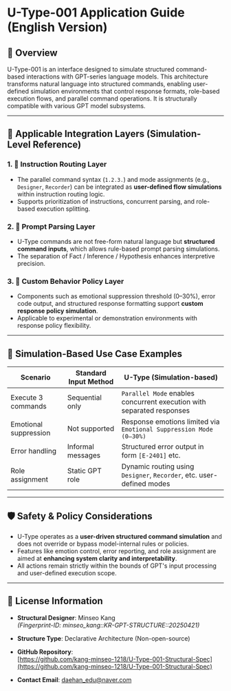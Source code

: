 # U-Type-001 Application Guide (English Version)

## 📌 Overview
U-Type-001 is an interface designed to simulate structured command-based interactions with GPT-series language models.
This architecture transforms natural language into structured commands, enabling user-defined simulation environments that control response formats, role-based execution flows, and parallel command operations.
It is structurally compatible with various GPT model subsystems.

---

## 🧩 Applicable Integration Layers (Simulation-Level Reference)

### 1. 🔹 Instruction Routing Layer
- The parallel command syntax (`1.2.3.`) and mode assignments (e.g., `Designer`, `Recorder`) can be integrated as **user-defined flow simulations** within instruction routing logic.
- Supports prioritization of instructions, concurrent parsing, and role-based execution splitting.

### 2. 🔹 Prompt Parsing Layer
- U-Type commands are not free-form natural language but **structured command inputs**, which allows rule-based prompt parsing simulations.
- The separation of Fact / Inference / Hypothesis enhances interpretive precision.

### 3. 🔹 Custom Behavior Policy Layer
- Components such as emotional suppression threshold (0–30%), error code output, and structured response formatting support **custom response policy simulation**.
- Applicable to experimental or demonstration environments with response policy flexibility.

---

## 🧪 Simulation-Based Use Case Examples

| Scenario | Standard Input Method | U-Type (Simulation-based) |
|---------|-----------------------|----------------------------|
| Execute 3 commands | Sequential only | `Parallel Mode` enables concurrent execution with separated responses |
| Emotional suppression | Not supported | Response emotions limited via `Emotional Suppression Mode (0–30%)` |
| Error handling | Informal messages | Structured error output in form `[E-2401]` etc. |
| Role assignment | Static GPT role | Dynamic routing using `Designer`, `Recorder`, etc. user-defined modes |

---

## 🛡️ Safety & Policy Considerations

- U-Type operates as a **user-driven structured command simulation** and does not override or bypass model-internal rules or policies.
- Features like emotion control, error reporting, and role assignment are aimed at **enhancing system clarity and interpretability**.
- All actions remain strictly within the bounds of GPT's input processing and user-defined execution scope.

---

## 🧾 License Information

- **Structural Designer**: Minseo Kang  
  *(Fingerprint-ID: minseo_kang::KR-GPT-STRUCTURE::20250421)*  
- **Structure Type**: Declarative Architecture (Non-open-source)  
- **GitHub Repository**:  
  [https://github.com/kang-minseo-1218/U-Type-001-Structural-Spec](https://github.com/kang-minseo-1218/U-Type-001-Structural-Spec)

- **Contact Email**: daehan_edu@naver.com
